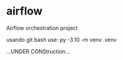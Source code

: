 # airflow
Airflow orchestration project


usando git bash use:
py -3.10 -m venv .venv

...UNDER CONStruction...
